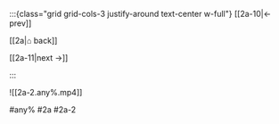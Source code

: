 :::{class="grid grid-cols-3 justify-around text-center w-full"}
[[2a-10|← prev]]

[[2a|⌂ back]]

[[2a-11|next →]]

:::

![[2a-2.any%.mp4]]

#any% #2a #2a-2